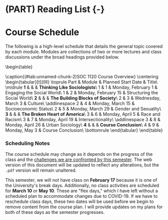 # (PART) Reading List {-}



# Course Schedule

The following is a high-level schedule that details the general topic covered by each module. Modules are collections of two or more lectures and class discussions under the broad headings provided below.

\begin{table}

\caption{(\#tab:unnamed-chunk-2)SOC 1120 Course Overview}
\centering
\begin{tabular}[t]{llll}
\toprule
Part & Module & Planned Start Date & Title\\
\midrule
**1** &  &  & **Thinking Like Sociologists**\\
1 & 1 & Monday, February 1 & Engaging the Social World\\
1 & 2 & Monday, February 15 & Structuring the Social World\\
**2** &  &  & **The Building Blocks of Society**\\
2 & 3 & Wednesday, March 3 & Culture\\
\addlinespace
2 & 4 & Monday, March 15 & Socioeconomic Status\\
2 & 5 & Monday, March 29 & Gender and Sexuality\\
**3** &  &  & **The Broken Heart of America**\\
3 & 6 & Monday, April 5 & Race and Racism\\
3 & 7 & Monday, April 19 & Intersectionality\\
\addlinespace
3 & 8 & Monday, April 26 & Urban Sociology\\
**4** &  &  & **Course Conclusion**\\
4 & 9 & Monday, May 3 & Course Conclusion\\
\bottomrule
\end{tabular}
\end{table}

### Scheduling Notes

The course schedule may change as it depends on the progress of the class and the [challenges we are confronted by this semester](covid-19.html). The web version of this document will be updated to reflect any alterations, but the `.pdf` version will remain unaltered.

This semester, we will not have class on **February 17** because it is one of the University's break days. Additionally, no class activities are scheduled for **March 10** or **May 10**. These are "flex days," which I have left without a scheduled plan to accommodate changes due to COVID-19. If we have to reschedule class days, these two dates will be used before we begin to remove content from the course plan. I will provide updates on my plans for both of these days as the semester progresses.
